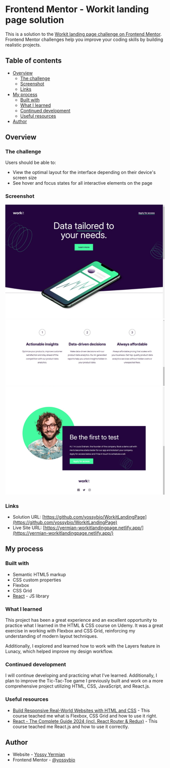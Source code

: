 # Frontend Mentor - Workit landing page solution

This is a solution to the [Workit landing page challenge on Frontend Mentor](https://www.frontendmentor.io/challenges/workit-landing-page-2fYnyle5lu). Frontend Mentor challenges help you improve your coding skills by building realistic projects.

## Table of contents

- [Overview](#overview)
  - [The challenge](#the-challenge)
  - [Screenshot](#screenshot)
  - [Links](#links)
- [My process](#my-process)
  - [Built with](#built-with)
  - [What I learned](#what-i-learned)
  - [Continued development](#continued-development)
  - [Useful resources](#useful-resources)
- [Author](#author)

## Overview

### The challenge

Users should be able to:

- View the optimal layout for the interface depending on their device's screen size
- See hover and focus states for all interactive elements on the page

### Screenshot

![Top Screenshot](./topScreenshot.jpg)
![Middle Screenshot](./middleScreenshot.jpg)
![Bottom Screenshot](./bottomScreenshot.jpg)

### Links

- Solution URL: [https://github.com/yossybio/WorkitLandingPage](https://github.com/yossybio/WorkitLandingPage)
- Live Site URL: [https://yermian-workitlandingpage.netlify.app/](https://yermian-workitlandingpage.netlify.app/)

## My process

### Built with

- Semantic HTML5 markup
- CSS custom properties
- Flexbox
- CSS Grid
- [React](https://reactjs.org/) - JS library

### What I learned

This project has been a great experience and an excellent opportunity to practice what I learned in the HTML & CSS course on Udemy.
It was a great exercise in working with Flexbox and CSS Grid, reinforcing my understanding of modern layout techniques.

Additionally, I explored and learned how to work with the Layers feature in Lunacy, which helped improve my design workflow.

### Continued development

I will continue developing and practicing what I’ve learned. Additionally, I plan to improve the Tic-Tac-Toe game I previously built and work on a more comprehensive project utilizing HTML, CSS, JavaScript, and React.js.

### Useful resources

- [Build Responsive Real-World Websites with HTML and CSS](https://www.udemy.com/course/design-and-develop-a-killer-website-with-html5-and-css3/?couponCode=LETSLEARNNOWPP) - This course teached me what is Flexbox, CSS Grid and how to use it right.
- [React - The Complete Guide 2024 (incl. React Router & Redux)](https://www.udemy.com/course/react-the-complete-guide-incl-redux/?couponCode=LETSLEARNNOWPP) - This course teached me React.js and how to use it correctly.

## Author

- Website - [Yossy Yermian](https://yossybio.github.io/cv/)
- Frontend Mentor - [@yossybio](https://www.frontendmentor.io/profile/yossybio)
